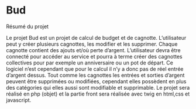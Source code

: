 # Bud

Résumé du projet

Le projet Bud est un projet de calcul de budget et de cagnotte. L’utilisateur peut y créer plusieurs cagnottes, les modifier et les supprimer. Chaque cagnotte contient des ajouts et/où perte d’argent. L’utilisateur devra être connecté pour accéder au service et pourra à terme créer des cagnottes collectives pour par exemple un anniversaire ou un pot de départ. Ce logiciel n’est cependant que pour le calcul il n’y a donc pas de réel entrée d’argent dessus. Tout comme les cagnottes les entrées et sorties d’argent peuvent être supprimées ou modifiées, cependant elles possèdent en plus des catégories qui elles aussi sont modifiable et supprimable. Le projet sera réalisé en php (objet) et la partie front sera réalisée avec twig en html,css et javascript. 
